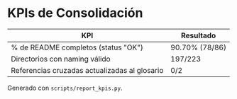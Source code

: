 # KPIs de Consolidación

| KPI | Resultado |
| --- | --- |
| % de README completos (status "OK") | 90.70% (78/86) |
| Directorios con naming válido | 197/223 |
| Referencias cruzadas actualizadas al glosario | 0/2 |

Generado con `scripts/report_kpis.py`.
